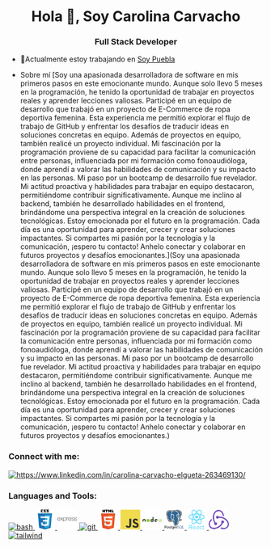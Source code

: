 <h1 align="center">Hola 👋, Soy Carolina Carvacho</h1>
<h3 align="center">Full Stack Developer</h3>

- 🔭Actualmente estoy trabajando en [Soy Puebla](https://soy-puebla-deploy.vercel.app/)

- Sobre mí [Soy una apasionada desarrolladora de software en mis primeros pasos en este emocionante mundo. Aunque solo llevo 5 meses en la programación, he tenido la oportunidad de trabajar en proyectos reales y aprender lecciones valiosas. Participé en un equipo de desarrollo que trabajó en un proyecto de E-Commerce de ropa deportiva femenina. Esta experiencia me permitió explorar el flujo de trabajo de GitHub y enfrentar los desafíos de traducir ideas en soluciones concretas en equipo. Además de proyectos en equipo, también realicé un proyecto individual. Mi fascinación por la programación proviene de su capacidad para facilitar la comunicación entre personas, influenciada por mi formación como fonoaudióloga, donde aprendí a valorar las habilidades de comunicación y su impacto en las personas. Mi paso por un bootcamp de desarrollo fue revelador. Mi actitud proactiva y habilidades para trabajar en equipo destacaron, permitiéndome contribuir significativamente. Aunque me inclino al backend, también he desarrollado habilidades en el frontend, brindándome una perspectiva integral en la creación de soluciones tecnológicas. Estoy emocionada por el futuro en la programación. Cada día es una oportunidad para aprender, crecer y crear soluciones impactantes. Si compartes mi pasión por la tecnología y la comunicación, ¡espero tu contacto! Anhelo conectar y colaborar en futuros proyectos y desafíos emocionantes.](Soy una apasionada desarrolladora de software en mis primeros pasos en este emocionante mundo. Aunque solo llevo 5 meses en la programación, he tenido la oportunidad de trabajar en proyectos reales y aprender lecciones valiosas. Participé en un equipo de desarrollo que trabajó en un proyecto de E-Commerce de ropa deportiva femenina. Esta experiencia me permitió explorar el flujo de trabajo de GitHub y enfrentar los desafíos de traducir ideas en soluciones concretas en equipo. Además de proyectos en equipo, también realicé un proyecto individual. Mi fascinación por la programación proviene de su capacidad para facilitar la comunicación entre personas, influenciada por mi formación como fonoaudióloga, donde aprendí a valorar las habilidades de comunicación y su impacto en las personas. Mi paso por un bootcamp de desarrollo fue revelador. Mi actitud proactiva y habilidades para trabajar en equipo destacaron, permitiéndome contribuir significativamente. Aunque me inclino al backend, también he desarrollado habilidades en el frontend, brindándome una perspectiva integral en la creación de soluciones tecnológicas. Estoy emocionada por el futuro en la programación. Cada día es una oportunidad para aprender, crecer y crear soluciones impactantes. Si compartes mi pasión por la tecnología y la comunicación, ¡espero tu contacto! Anhelo conectar y colaborar en futuros proyectos y desafíos emocionantes.)

<h3 align="left">Connect with me:</h3>
<p align="left">
<a href="https://linkedin.com/in/https://www.linkedin.com/in/carolina-carvacho-elgueta-263469130/" target="blank"><img align="center" src="https://raw.githubusercontent.com/rahuldkjain/github-profile-readme-generator/master/src/images/icons/Social/linked-in-alt.svg" alt="https://www.linkedin.com/in/carolina-carvacho-elgueta-263469130/" height="30" width="40" /></a>
</p>

<h3 align="left">Languages and Tools:</h3>
<p align="left"> <a href="https://www.gnu.org/software/bash/" target="_blank" rel="noreferrer"> <img src="https://www.vectorlogo.zone/logos/gnu_bash/gnu_bash-icon.svg" alt="bash" width="40" height="40"/> </a> <a href="https://www.w3schools.com/css/" target="_blank" rel="noreferrer"> <img src="https://raw.githubusercontent.com/devicons/devicon/master/icons/css3/css3-original-wordmark.svg" alt="css3" width="40" height="40"/> </a> <a href="https://expressjs.com" target="_blank" rel="noreferrer"> <img src="https://raw.githubusercontent.com/devicons/devicon/master/icons/express/express-original-wordmark.svg" alt="express" width="40" height="40"/> </a> <a href="https://git-scm.com/" target="_blank" rel="noreferrer"> <img src="https://www.vectorlogo.zone/logos/git-scm/git-scm-icon.svg" alt="git" width="40" height="40"/> </a> <a href="https://www.w3.org/html/" target="_blank" rel="noreferrer"> <img src="https://raw.githubusercontent.com/devicons/devicon/master/icons/html5/html5-original-wordmark.svg" alt="html5" width="40" height="40"/> </a> <a href="https://developer.mozilla.org/en-US/docs/Web/JavaScript" target="_blank" rel="noreferrer"> <img src="https://raw.githubusercontent.com/devicons/devicon/master/icons/javascript/javascript-original.svg" alt="javascript" width="40" height="40"/> </a> <a href="https://nodejs.org" target="_blank" rel="noreferrer"> <img src="https://raw.githubusercontent.com/devicons/devicon/master/icons/nodejs/nodejs-original-wordmark.svg" alt="nodejs" width="40" height="40"/> </a> <a href="https://www.postgresql.org" target="_blank" rel="noreferrer"> <img src="https://raw.githubusercontent.com/devicons/devicon/master/icons/postgresql/postgresql-original-wordmark.svg" alt="postgresql" width="40" height="40"/> </a> <a href="https://reactjs.org/" target="_blank" rel="noreferrer"> <img src="https://raw.githubusercontent.com/devicons/devicon/master/icons/react/react-original-wordmark.svg" alt="react" width="40" height="40"/> </a> <a href="https://redux.js.org" target="_blank" rel="noreferrer"> <img src="https://raw.githubusercontent.com/devicons/devicon/master/icons/redux/redux-original.svg" alt="redux" width="40" height="40"/> </a> <a href="https://tailwindcss.com/" target="_blank" rel="noreferrer"> <img src="https://www.vectorlogo.zone/logos/tailwindcss/tailwindcss-icon.svg" alt="tailwind" width="40" height="40"/> </a> </p>
